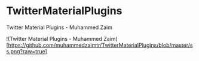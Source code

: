 # TwitterMaterialPlugins

Twitter Material Plugins - Muhammed Zaim

!(Twitter Material Plugins - Muhammed Zaim)[https://github.com/muhammedzaimtr/TwitterMaterialPlugins/blob/master/ss.png?raw=true]
